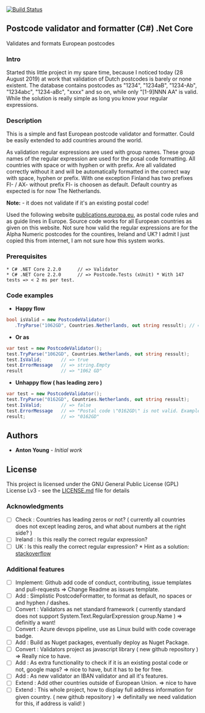 [![Build Status](https://dev.azure.com/antonyoung/Validator/_apis/build/status/antonyoung.postalcode?branchName=master)](https://dev.azure.com/antonyoung/Validator/_build/latest?definitionId=3&branchName=master)
## Postcode validator and formatter (C#) .Net Core

Validates and formats European postcodes

### Intro

Started this little project in my spare time, because I noticed today (28 August 2019) at work that validation of Dutch postcodes is barely or none existent. 
The database contains postcodes as "1234", "1234aB", "1234-Ab", "1234abc", "1234-aBc", "xxxx" and so on, while only "[1-9]NNN AA" is valid. 
While the solution is really simple as long you know your regular expressions. 

### Description

This is a simple and fast European postcode validator and formatter. 
Could be easily extended to add countries around the world.

As validation regular expressions are used with group names. 
These group names of the regular expression are used for the posal code formatting. 
All countries with space or with hyphen or with prefix.
Are all validated correctly without it and will be automatically formatted in the correct way with space, hyphen or prefix. 
With one exception Finland has two prefixes FI- / AX- without prefix FI- is choosen as default.
Default country as expected is for now The Netherlands.    

**Note:** - it does not validate if it's an existing postal code!

Used the following website [publications.europa.eu](http://publications.europa.eu/code/en/en-390105.htm), as postal code rules and as guide lines in Europe. 
Source code works for all European countries as given on this website.
Not sure how valid the regular expressions are for the Alpha Numeric postcodes for the countires, Ireland and UK?
I admit I just copied this from internet, I am not sure how this system works. 
 
### Prerequisites
```
* C# .NET Core 2.2.0	  // => Validator
* C# .NET Core 2.2.0      // => Postcode.Tests (xUnit) * With 147 tests => < 2 ms per test.
```
### Code examples

* **Happy flow**
```csharp
bool isValid = new PostcodeValidator()
   .TryParse("1062GD", Countries.Netherlands, out string ressult); // => result = "1062 GD", isValid = true
```
* **Or as** 
```csharp
var test = new PostcodeValidator(); 
test.TryParse("1062GD", Countries.Netherlands, out string ressult);
test.IsValid;       // => true					
test.ErrorMessage   // => string.Empty
result              // => "1062 GD"
```
* **Unhappy flow ( has leading zero )**
```csharp
var test = new PostcodeValidator(); 
test.TryParse("0162GD", Countries.Netherlands, out string ressult);
test.IsValid;       // => false					
test.ErrorMessage   // => "Postal code \"0162GD\" is not valid. Example \"1234 AB\"."
result;             // => "0162GD"
```

## Authors

* **Anton Young** - *Initial work*

## License

This project is licensed under the GNU General Public License (GPL) License Lv3 - see the [LICENSE.md](LICENSE.md) file for details

### Acknowledgments

- [ ] Check		: Countries has leading zeros or not? ( currently all countries does not except leading zeros, and what about numbers at the right side? )
- [ ] Ireland	: Is this really the correct regular expression?
- [ ] UK		: Is this really the correct regular expression? * Hint as a solution: [stackoverflow](https://stackoverflow.com/questions/164979/regex-for-matching-uk-postcodes)	
 
### Additional features

- [ ] Implement: Github add code of conduct, contributing, issue templates and pull-requests => Change Readme as issues template.
- [ ] Add : Simplistic PostcodeFormatter, to format as default, no spaces or and hyphen / dashes.
- [ ] Convert	: Validators as net standard framework ( currently standard does not support System.Text.RegularExpression group.Name ) => definitly a want!
- [ ] Convert : Azure devops pipeline, use as Linux build with code coverage badge.
- [ ] Add : Build as Nuget packages, eventually deploy as Nuget Package.
- [ ] Convert	: Validators project as javascript library ( new github repository ) => Really nice to have.
- [ ] Add		: As extra functionality to check if it is an existing postal code or not, google maps? => nice to have, but it has to be for free.
- [ ] Add  : As new validator an IBAN validator and all it's features.
- [ ] Extend	: Add other countries outside of European Union. => nice to have 
- [ ] Extend	: This whole project, how to display full address information for given country. ( new github repository ) => definitally we need validation for this, if address is valid! )
